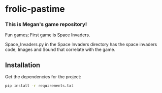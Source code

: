 # frolic-pastime
### This is Megan's game repository!

Fun games; First game is Space Invaders.

Space_Invaders.py in the Space Invaders directory has the space invaders code, Images and Sound that correlate with the game.

## Installation
Get the dependencies for the project:

```bash
pip install -r requirements.txt
```

